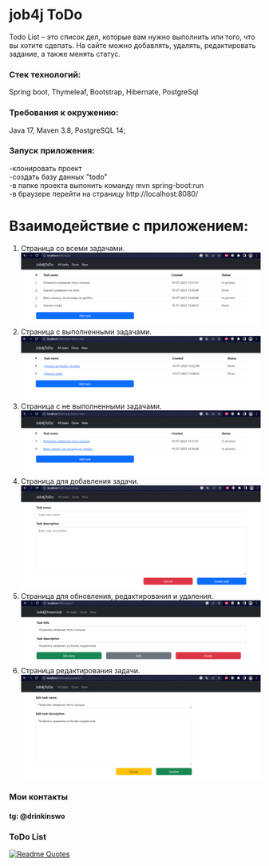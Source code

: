 # job4j ToDo  

Todo List – это список дел, которые вам нужно выполнить или того, что вы хотите сделать. На сайте можно добавлять, удалять, редактировать задание, а также менять статус.  

### Стек технологий:  
Spring boot, Thymeleaf, Bootstrap, Hibernate, PostgreSql  

### Требования к окружению:  
Java 17, Maven 3.8, PostgreSQL 14;  

### Запуск приложения:  
-клонировать проект  
-создать базу данных "todo"  
-в папке проекта выпонить команду mvn spring-boot:run  
-в браузере перейти на страницу http://localhost:8080/  

# Взаимодействие с приложением:  
1. Страница со всеми задачами.  
![](files/readme_pics/tasks.png)  
2. Страница с выполненными задачами.  
![](files/readme_pics/done.png)  
3. Страница с не выполненными задачами.  
![](files/readme_pics/in%20process.png)  
4. Страница для добавления задачи.  
![](files/readme_pics/add%20task.png)  
5. Страница для обновления, редактирования и удаления.  
![](files/readme_pics/edit%20task.png)  
6. Страница редактирования задачи.  
![](/files/readme_pics/update%20task.png)

### Мои контакты  
#### tg: @drinkinswo  

### ToDo List 
[![Readme Quotes](https://quotes-github-readme.vercel.app/api?type=horizontal&theme=dark)](https://github.com/piyushsuthar/github-readme-quotes)
